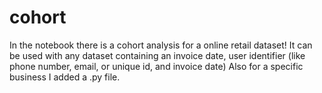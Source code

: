 # cohort
In the notebook there is a cohort analysis for a online retail dataset!
It can be used with any dataset containing an invoice date, user identifier (like phone number, email, or unique id, and invoice date)
Also for a specific business I added a .py file.
